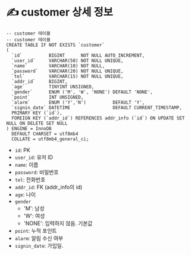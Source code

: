 # ✍️ customer 상세 정보

```mariadb
-- customer 테이블
-- customer 테이블
CREATE TABLE IF NOT EXISTS `customer`
(
  `id`          BIGINT      NOT NULL AUTO_INCREMENT,
  `user_id`     VARCHAR(50) NOT NULL UNIQUE,
  `name`        VARCHAR(10) NOT NULL,
  `password`    VARCHAR(20) NOT NULL UNIQUE,
  `tel`         VARCHAR(15) NOT NULL UNIQUE,
  `addr_id`     BIGINT,
  `age`         TINYINT UNSIGNED,
  `gender`      ENUM ('M', 'W', 'NONE') DEFAULT 'NONE',
  `point`       INT UNSIGNED,
  `alarm`       ENUM ('Y','N')          DEFAULT 'Y',
  `signin_date` DATETIME                DEFAULT CURRENT_TIMESTAMP,
  PRIMARY KEY (`id`),
  FOREIGN KEY (`addr_id`) REFERENCES addr_info (`id`) ON UPDATE SET NULL ON DELETE SET NULL
) ENGINE = InnoDB
  DEFAULT CHARSET = utf8mb4
  COLLATE = utf8mb4_general_ci;
```

- `id`: PK
- `user_id`: 유저 ID
- `name`: 이름
- `password`: 비밀번호
- `tel`: 전화번호
- `addr_id`: FK (addr_info의 id)
- `age`: 나이
- `gender`
  - 'M': 남성
  - 'W': 여성
  - 'NONE': 입력하지 않음. 기본값
- `point`: 누적 포인트
- `alarm`: 알림 수신 여부
- `signin_date`: 가입일.